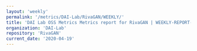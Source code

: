 ```yaml
---
layout: 'weekly'
permalink: '/metrics/DAI-Lab/RivaGAN/WEEKLY/'
title: 'DAI Lab OSS Metrics Metrics report for RivaGAN | WEEKLY-REPORT-2020-04-19'
organization: 'DAI-Lab'
repository: 'RivaGAN'
current_date: '2020-04-19'
---
```

